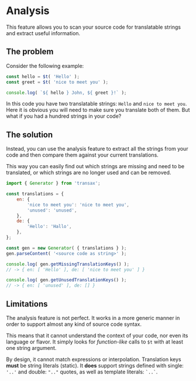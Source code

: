 # Analysis
This feature allows you to scan your source code for translatable strings and extract useful information.

## The problem
Consider the following example:

```js
const hello = $t( 'Hello' );
const greet = $t( 'nice to meet you' );

console.log( `${ hello } John, ${ greet }!` );
```

In this code you have two translatable strings: `Hello` and `nice to meet you`. Here it is obvious you will need to make
sure you translate both of them. But what if you had a hundred strings in your code?

## The solution
Instead, you can use the analysis feature to extract all the strings from your code and then compare them against
your current translations.

This way you can easily find out which strings are missing and need to be translated, or which strings are no longer
used and can be removed.

```js
import { Generator } from 'transax';

const translations = {
    en: {
        'nice to meet you': 'nice to meet you',
        'unused': 'unused',
    },
    de: {
        'Hello': 'Hallo',
    },
};

const gen = new Generator( { translations } );
gen.parseContent( '<source code as string>' );

console.log( gen.getMissingTranslationKeys() );
// -> { en: [ 'Hello' ], de: [ 'nice to meet you' ] }

console.log( gen.getUnusedTranslationKeys() );
// -> { en: [ 'unused' ], de: [] }
```

## Limitations
The analysis feature is not perfect. It works in a more generic manner in order to support almost any kind of
source code syntax.

This means that it cannot understand the context of your code, nor even its language or flavor. It simply looks for
*function-like* calls to `$t` with at least one string argument.

By design, it cannot match expressions or interpolation. Translation keys **must** be string literals (static). It
**does** support strings defined with single: `'..'` and double: `".."` quotes, as well as template
literals: `` `..` ``.
